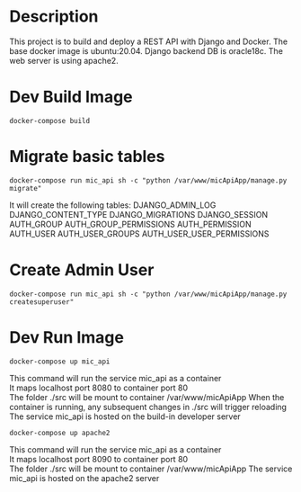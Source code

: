 # Description

This project is to build and deploy a REST API with Django and Docker.
The base docker image is ubuntu:20.04.
Django backend DB is oracle18c.
The web server is using apache2.

# Dev Build Image
```
docker-compose build
```

# Migrate basic tables
```
docker-compose run mic_api sh -c "python /var/www/micApiApp/manage.py migrate"
```
It will create the following tables:
DJANGO_ADMIN_LOG
DJANGO_CONTENT_TYPE
DJANGO_MIGRATIONS
DJANGO_SESSION
AUTH_GROUP
AUTH_GROUP_PERMISSIONS
AUTH_PERMISSION
AUTH_USER
AUTH_USER_GROUPS
AUTH_USER_USER_PERMISSIONS

# Create Admin User
```
docker-compose run mic_api sh -c "python /var/www/micApiApp/manage.py createsuperuser"
```

# Dev Run Image
```
docker-compose up mic_api
```
This command will run the service mic_api as a container  
It maps localhost port 8080 to container port 80  
The folder ./src will be mount to container /var/www/micApiApp
When the container is running, any subsequent changes in ./src will trigger reloading
The service mic_api is hosted on the build-in developer server

```
docker-compose up apache2
```
This command will run the service mic_api as a container  
It maps localhost port 8090 to container port 80  
The folder ./src will be mount to container /var/www/micApiApp
The service mic_api is hosted on the apache2 server